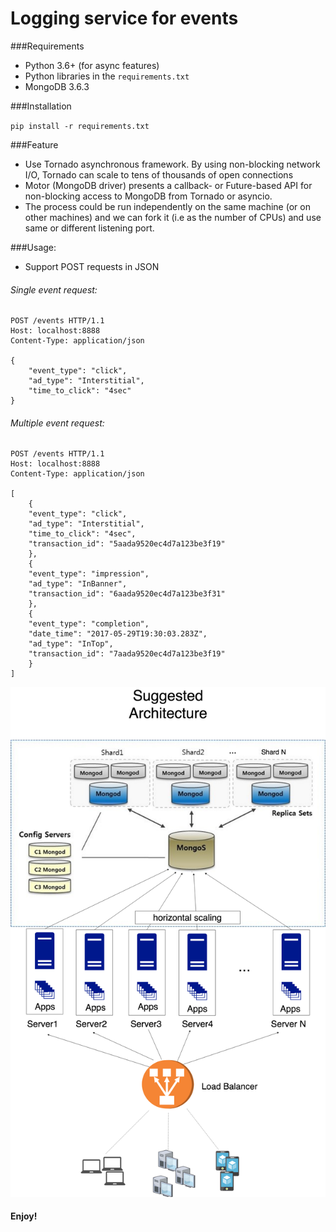 # Logging service for events

###Requirements
- Python 3.6+ (for async features)
- Python libraries in the `requirements.txt`
- MongoDB 3.6.3

###Installation

`pip install -r requirements.txt`

###Feature
- Use Tornado asynchronous framework. By using non-blocking network I/O, Tornado can scale to tens of thousands of open connections
- Motor (MongoDB driver) presents a callback- or Future-based API for non-blocking access to MongoDB from Tornado or asyncio.
- The process could be run independently on the same machine (or on other machines) and we can fork it (i.e as the number of CPUs) and use same or different listening port.


###Usage:
- Support POST requests in JSON

###### Single event request:

    POST /events HTTP/1.1
    Host: localhost:8888
    Content-Type: application/json

    {
    	"event_type": "click",
    	"ad_type": "Interstitial",
    	"time_to_click": "4sec"
    }

###### Multiple event request:

    POST /events HTTP/1.1
    Host: localhost:8888
    Content-Type: application/json

    [
    	{
    	"event_type": "click",
    	"ad_type": "Interstitial",
    	"time_to_click": "4sec",
    	"transaction_id": "5aada9520ec4d7a123be3f19"
    	},
    	{
    	"event_type": "impression",
    	"ad_type": "InBanner",
    	"transaction_id": "6aada9520ec4d7a123be3f31"
    	},
    	{
    	"event_type": "completion",
    	"date_time": "2017-05-29T19:30:03.283Z",
    	"ad_type": "InTop",
    	"transaction_id": "7aada9520ec4d7a123be3f19"
    	}
    ]

![architecture](https://github.com/ychek/events-logging-service/blob/master/Suggested_Architecture.png)

#### Enjoy!
